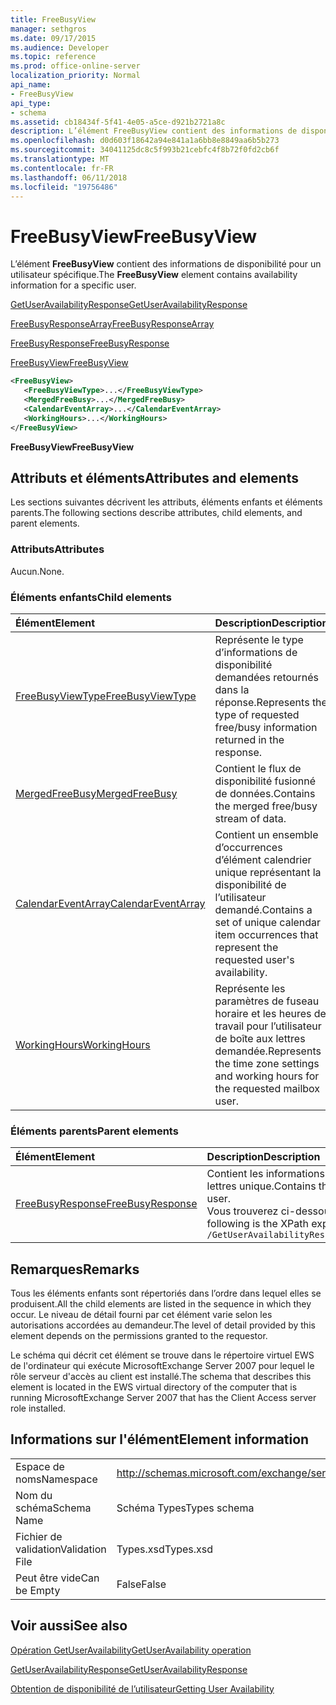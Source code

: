 ```yaml
---
title: FreeBusyView
manager: sethgros
ms.date: 09/17/2015
ms.audience: Developer
ms.topic: reference
ms.prod: office-online-server
localization_priority: Normal
api_name:
- FreeBusyView
api_type:
- schema
ms.assetid: cb18434f-5f41-4e05-a5ce-d921b2721a8c
description: L’élément FreeBusyView contient des informations de disponibilité pour un utilisateur spécifique.
ms.openlocfilehash: d0d603f18642a94e841a1a6bb8e8849aa6b5b273
ms.sourcegitcommit: 34041125dc8c5f993b21cebfc4f8b72f0fd2cb6f
ms.translationtype: MT
ms.contentlocale: fr-FR
ms.lasthandoff: 06/11/2018
ms.locfileid: "19756486"
---
```

# <a name="freebusyview"></a><span data-ttu-id="6710b-103">FreeBusyView</span><span class="sxs-lookup"><span data-stu-id="6710b-103">FreeBusyView</span></span>

<span data-ttu-id="6710b-104">L’élément **FreeBusyView** contient des informations de disponibilité pour un utilisateur spécifique.</span><span class="sxs-lookup"><span data-stu-id="6710b-104">The **FreeBusyView** element contains availability information for a specific user.</span></span> 
  
[<span data-ttu-id="6710b-105">GetUserAvailabilityResponse</span><span class="sxs-lookup"><span data-stu-id="6710b-105">GetUserAvailabilityResponse</span></span>](getuseravailabilityresponse.md)
  
[<span data-ttu-id="6710b-106">FreeBusyResponseArray</span><span class="sxs-lookup"><span data-stu-id="6710b-106">FreeBusyResponseArray</span></span>](freebusyresponsearray.md)
  
[<span data-ttu-id="6710b-107">FreeBusyResponse</span><span class="sxs-lookup"><span data-stu-id="6710b-107">FreeBusyResponse</span></span>](freebusyresponse.md)
  
[<span data-ttu-id="6710b-108">FreeBusyView</span><span class="sxs-lookup"><span data-stu-id="6710b-108">FreeBusyView</span></span>](freebusyview.md)
  
```xml
<FreeBusyView>
   <FreeBusyViewType>...</FreeBusyViewType>
   <MergedFreeBusy>...</MergedFreeBusy>
   <CalendarEventArray>...</CalendarEventArray>
   <WorkingHours>...</WorkingHours>
</FreeBusyView>
```

 <span data-ttu-id="6710b-109">**FreeBusyView**</span><span class="sxs-lookup"><span data-stu-id="6710b-109">**FreeBusyView**</span></span>
## <a name="attributes-and-elements"></a><span data-ttu-id="6710b-110">Attributs et éléments</span><span class="sxs-lookup"><span data-stu-id="6710b-110">Attributes and elements</span></span>

<span data-ttu-id="6710b-111">Les sections suivantes décrivent les attributs, éléments enfants et éléments parents.</span><span class="sxs-lookup"><span data-stu-id="6710b-111">The following sections describe attributes, child elements, and parent elements.</span></span>
  
### <a name="attributes"></a><span data-ttu-id="6710b-112">Attributs</span><span class="sxs-lookup"><span data-stu-id="6710b-112">Attributes</span></span>

<span data-ttu-id="6710b-113">Aucun.</span><span class="sxs-lookup"><span data-stu-id="6710b-113">None.</span></span>
  
### <a name="child-elements"></a><span data-ttu-id="6710b-114">Éléments enfants</span><span class="sxs-lookup"><span data-stu-id="6710b-114">Child elements</span></span>

|<span data-ttu-id="6710b-115">**Élément**</span><span class="sxs-lookup"><span data-stu-id="6710b-115">**Element**</span></span>|<span data-ttu-id="6710b-116">**Description**</span><span class="sxs-lookup"><span data-stu-id="6710b-116">**Description**</span></span>|
|:-----|:-----|
|[<span data-ttu-id="6710b-117">FreeBusyViewType</span><span class="sxs-lookup"><span data-stu-id="6710b-117">FreeBusyViewType</span></span>](freebusyviewtype.md) <br/> |<span data-ttu-id="6710b-118">Représente le type d’informations de disponibilité demandées retournés dans la réponse.</span><span class="sxs-lookup"><span data-stu-id="6710b-118">Represents the type of requested free/busy information returned in the response.</span></span>  <br/> |
|[<span data-ttu-id="6710b-119">MergedFreeBusy</span><span class="sxs-lookup"><span data-stu-id="6710b-119">MergedFreeBusy</span></span>](mergedfreebusy.md) <br/> |<span data-ttu-id="6710b-120">Contient le flux de disponibilité fusionné de données.</span><span class="sxs-lookup"><span data-stu-id="6710b-120">Contains the merged free/busy stream of data.</span></span>  <br/> |
|[<span data-ttu-id="6710b-121">CalendarEventArray</span><span class="sxs-lookup"><span data-stu-id="6710b-121">CalendarEventArray</span></span>](calendareventarray.md) <br/> |<span data-ttu-id="6710b-122">Contient un ensemble d’occurrences d’élément calendrier unique représentant la disponibilité de l’utilisateur demandé.</span><span class="sxs-lookup"><span data-stu-id="6710b-122">Contains a set of unique calendar item occurrences that represent the requested user's availability.</span></span>  <br/> |
|[<span data-ttu-id="6710b-123">WorkingHours</span><span class="sxs-lookup"><span data-stu-id="6710b-123">WorkingHours</span></span>](workinghours-ex15websvcsotherref.md) <br/> |<span data-ttu-id="6710b-124">Représente les paramètres de fuseau horaire et les heures de travail pour l’utilisateur de boîte aux lettres demandée.</span><span class="sxs-lookup"><span data-stu-id="6710b-124">Represents the time zone settings and working hours for the requested mailbox user.</span></span>  <br/> |
   
### <a name="parent-elements"></a><span data-ttu-id="6710b-125">Éléments parents</span><span class="sxs-lookup"><span data-stu-id="6710b-125">Parent elements</span></span>

|<span data-ttu-id="6710b-126">**Élément**</span><span class="sxs-lookup"><span data-stu-id="6710b-126">**Element**</span></span>|<span data-ttu-id="6710b-127">**Description**</span><span class="sxs-lookup"><span data-stu-id="6710b-127">**Description**</span></span>|
|:-----|:-----|
|[<span data-ttu-id="6710b-128">FreeBusyResponse</span><span class="sxs-lookup"><span data-stu-id="6710b-128">FreeBusyResponse</span></span>](freebusyresponse.md) <br/> |<span data-ttu-id="6710b-129">Contient les informations de disponibilité pour un utilisateur de boîte aux lettres unique.</span><span class="sxs-lookup"><span data-stu-id="6710b-129">Contains the free/busy information for a single mailbox user.</span></span>  <br/> <span data-ttu-id="6710b-130">Vous trouverez ci-dessous l’expression XPath pour cet élément :</span><span class="sxs-lookup"><span data-stu-id="6710b-130">The following is the XPath expression to this element:</span></span>  <br/>  `/GetUserAvailabilityResponse/FreeBusyResponseArray/FreeBusyResponse` <br/> |
   
## <a name="remarks"></a><span data-ttu-id="6710b-131">Remarques</span><span class="sxs-lookup"><span data-stu-id="6710b-131">Remarks</span></span>

<span data-ttu-id="6710b-132">Tous les éléments enfants sont répertoriés dans l’ordre dans lequel elles se produisent.</span><span class="sxs-lookup"><span data-stu-id="6710b-132">All the child elements are listed in the sequence in which they occur.</span></span> <span data-ttu-id="6710b-133">Le niveau de détail fourni par cet élément varie selon les autorisations accordées au demandeur.</span><span class="sxs-lookup"><span data-stu-id="6710b-133">The level of detail provided by this element depends on the permissions granted to the requestor.</span></span>
  
<span data-ttu-id="6710b-134">Le schéma qui décrit cet élément se trouve dans le répertoire virtuel EWS de l'ordinateur qui exécute MicrosoftExchange Server 2007 pour lequel le rôle serveur d'accès au client est installé.</span><span class="sxs-lookup"><span data-stu-id="6710b-134">The schema that describes this element is located in the EWS virtual directory of the computer that is running MicrosoftExchange Server 2007 that has the Client Access server role installed.</span></span>
  
## <a name="element-information"></a><span data-ttu-id="6710b-135">Informations sur l'élément</span><span class="sxs-lookup"><span data-stu-id="6710b-135">Element information</span></span>

|||
|:-----|:-----|
|<span data-ttu-id="6710b-136">Espace de noms</span><span class="sxs-lookup"><span data-stu-id="6710b-136">Namespace</span></span>  <br/> |http://schemas.microsoft.com/exchange/services/2006/types  <br/> |
|<span data-ttu-id="6710b-137">Nom du schéma</span><span class="sxs-lookup"><span data-stu-id="6710b-137">Schema Name</span></span>  <br/> |<span data-ttu-id="6710b-138">Schéma Types</span><span class="sxs-lookup"><span data-stu-id="6710b-138">Types schema</span></span>  <br/> |
|<span data-ttu-id="6710b-139">Fichier de validation</span><span class="sxs-lookup"><span data-stu-id="6710b-139">Validation File</span></span>  <br/> |<span data-ttu-id="6710b-140">Types.xsd</span><span class="sxs-lookup"><span data-stu-id="6710b-140">Types.xsd</span></span>  <br/> |
|<span data-ttu-id="6710b-141">Peut être vide</span><span class="sxs-lookup"><span data-stu-id="6710b-141">Can be Empty</span></span>  <br/> |<span data-ttu-id="6710b-142">False</span><span class="sxs-lookup"><span data-stu-id="6710b-142">False</span></span>  <br/> |
   
## <a name="see-also"></a><span data-ttu-id="6710b-143">Voir aussi</span><span class="sxs-lookup"><span data-stu-id="6710b-143">See also</span></span>



[<span data-ttu-id="6710b-144">Opération GetUserAvailability</span><span class="sxs-lookup"><span data-stu-id="6710b-144">GetUserAvailability operation</span></span>](getuseravailability-operation.md)
  
[<span data-ttu-id="6710b-145">GetUserAvailabilityResponse</span><span class="sxs-lookup"><span data-stu-id="6710b-145">GetUserAvailabilityResponse</span></span>](getuseravailabilityresponse.md)


[<span data-ttu-id="6710b-146">Obtention de disponibilité de l’utilisateur</span><span class="sxs-lookup"><span data-stu-id="6710b-146">Getting User Availability</span></span>](http://msdn.microsoft.com/library/d4133fcb-9b0f-4e6b-aadf-a389da83516a%28Office.15%29.aspx)

